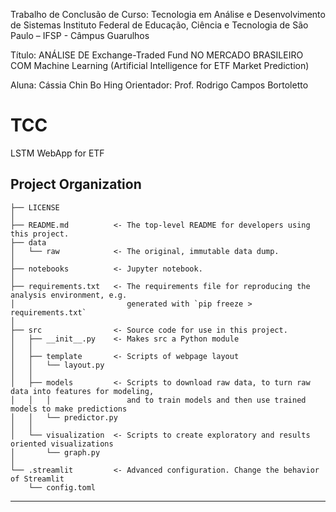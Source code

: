 Trabalho de Conclusão de Curso: Tecnologia em Análise e Desenvolvimento de Sistemas
Instituto Federal de Educação, Ciência e Tecnologia de São Paulo – IFSP - Câmpus Guarulhos

Título: ANÁLISE DE Exchange-Traded Fund NO MERCADO BRASILEIRO COM Machine Learning
(Artificial Intelligence for ETF Market Prediction)

Aluna: Cássia Chin Bo Hing
Orientador: Prof. Rodrigo Campos Bortoletto


TCC 
==============================

LSTM WebApp for ETF

Project Organization
------------

    ├── LICENSE
    │
    ├── README.md          <- The top-level README for developers using this project.
    ├── data
    │   └── raw            <- The original, immutable data dump.
    │
    ├── notebooks          <- Jupyter notebook. 
    │
    ├── requirements.txt   <- The requirements file for reproducing the analysis environment, e.g.
    │                         generated with `pip freeze > requirements.txt`
    │
    ├── src                <- Source code for use in this project.
    │   ├── __init__.py    <- Makes src a Python module
    │   │
    │   ├── template       <- Scripts of webpage layout
    │   │   └── layout.py
    │   │
    │   ├── models         <- Scripts to download raw data, to turn raw data into features for modeling,  
    │   │   │                 and to train models and then use trained models to make predictions
    │   │   └── predictor.py
    │   │
    │   └── visualization  <- Scripts to create exploratory and results oriented visualizations
    │       └── graph.py
    │
    └── .streamlit         <- Advanced configuration. Change the behavior of Streamlit 
        └── config.toml        

--------


